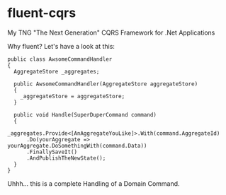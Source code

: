 # fluent-cqrs
My TNG "The Next Generation" CQRS Framework for .Net Applications


Why fluent? Let's have a look at this:

    public class AwsomeCommandHandler 
    {
      AggregateStore _aggregates;
    
      public AwsomeCommandHandler(AggregateStore aggregateStore)
      {
        _aggregateStore = aggregateStore;
      }
      
      public void Handle(SuperDuperCommand command)
      {
        _aggregates.Provide<[AnAggregateYouLike]>.With(command.AggregateId)
          .Do(yourAggregate => yourAggregate.DoSomethingWith(command.Data))
          .FinallySaveIt()
          .AndPublishTheNewState();
      }
    }

Uhhh... this is a complete Handling of a Domain Command. 
